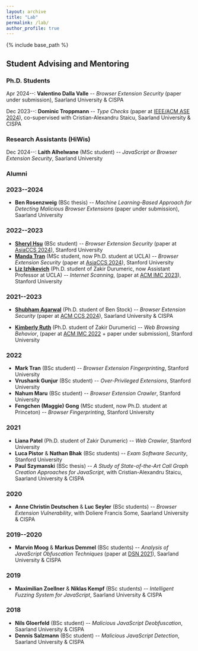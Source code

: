 ```yaml
---
layout: archive
title: "Lab"
permalink: /lab/
author_profile: true
---
```


{% include base_path %}

## Student Advising and Mentoring

### Ph.D. Students

Apr 2024--: **Valentino Dalla Valle** -- *Browser Extension Security* (paper under submission), Saarland University & CISPA

Dec 2023--: **Dominic Troppmann** -- *Type Checks* (paper at [IEEE/ACM ASE 2024](https://www.staicu.org/publications/ase2024.pdf)), co-supervised with Cristian-Alexandru Staicu, Saarland University & CISPA

### Research Assistants (HiWis)

Dec 2024--: **Laith Alhelwane** (MSc student) -- *JavaScript or Browser Extension Security*, Saarland University


### Alumni

### 2023--2024

* **Ben Rosenzweig** (BSc thesis) -- *Machine Learning-Based Approach for Detecting Malicious Browser Extensions* (paper under submission), Saarland University

### 2022--2023

* **[Sheryl Hsu](https://sher222.github.io)** (BSc student) -- *Browser Extension Security* (paper at [AsiaCCS 2024](https://publications.cispa.saarland/4057/1/2024_hsu_cws.pdf)), Stanford University
* **[Manda Tran](https://mandatran.github.io)** (MSc student, now Ph.D. student at UCLA) -- *Browser Extension Security* (paper at [AsiaCCS 2024](https://publications.cispa.saarland/4057/1/2024_hsu_cws.pdf)), Stanford University
* **[Liz Izhikevich](https://lizizhikevich.github.io)** (Ph.D. student of Zakir Durumeric, now Assistant Professor at UCLA) -- *Internet Scanning*, (paper at [ACM IMC 2023](https://publications.cispa.saarland/4040/1/izhikevich2023cloudwatching.pdf)), Stanford University

### 2021--2023

* **[Shubham Agarwal](https://ap0ca1ypse.in)** (Ph.D. student of Ben Stock) -- *Browser Extension Security* (paper at [ACM CCS 2024](https://swag.cispa.saarland/papers/agarwal2024window.pdf)), Saarland University & CISPA

* **[Kimberly Ruth](https://kcruth.com)** (Ph.D. student of Zakir Durumeric) -- *Web Browsing Behavior*, (paper at [ACM IMC 2022](https://publications.cispa.saarland/3786/1/ruth2022browsing.pdf) + paper under submission), Stanford University


### 2022

* **Mark Tran** (BSc student) -- *Browser Extension Fingerprinting*, Stanford University
* **Vrushank Gunjur** (BSc student) -- *Over-Privileged Extensions*, Stanford University
* **Nahum Maru** (BSc student) -- *Browser Extension Crawler*, Stanford University
* **Fengchen (Maggie) Gong** (MSc student, now Ph.D. student at Princeton) -- *Browser Fingerprinting*, Stanford University


### 2021

* **Liana Patel** (Ph.D. student of Zakir Durumeric) -- *Web Crawler*, Stanford University
* **Luca Pistor** & **Nathan Bhak** (BSc students) -- *Exam Software Security*, Stanford University
* **Paul Szymanski** (BSc thesis) -- *A Study of State-of-the-Art Call Graph Creation Approaches for JavaScript*, with Cristian-Alexandru Staicu, Saarland University & CISPA


### 2020

* **Anne Christin Deutschen** & **Luc Seyler** (BSc students) -- *Browser Extension Vulnerability*, with Doliere Francis Some, Saarland University & CISPA


### 2019--2020

* **Marvin Moog** & **Markus Demmel** (BSc students) -- *Analysis of JavaScript Obfuscation Techniques* (paper at [DSN 2021](https://swag.cispa.saarland/papers/moog2021statically.pdf)), Saarland University & CISPA


### 2019

* **Maximilian Zoellner** & **Niklas Kempf** (BSc students) -- *Intelligent Fuzzing System for JavaScript*, Saarland University & CISPA


### 2018

* **Nils Gloerfeld** (BSc student) -- *Malicious JavaScript Deobfuscation*, Saarland University & CISPA
* **Dennis Salzmann** (BSc student) -- *Malicious JavaScript Detection*, Saarland University & CISPA
